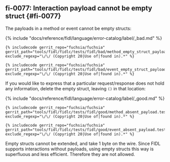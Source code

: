 ## fi-0077: Interaction payload cannot be empty struct {#fi-0077}

The payloads in a method or event cannot be empty structs:

{% include "docs/reference/fidl/language/error-catalog/label/_bad.md" %}

```fidl
{% includecode gerrit_repo="fuchsia/fuchsia" gerrit_path="tools/fidl/fidlc/tests/fidl/bad/method_empty_struct_payload.test.fidl" exclude_regexp="\/\/ (Copyright 20|Use of|found in).*" %}
```

```fidl
{% includecode gerrit_repo="fuchsia/fuchsia" gerrit_path="tools/fidl/fidlc/tests/fidl/bad/event_empty_struct_payload.test.fidl" exclude_regexp="\/\/ (Copyright 20|Use of|found in).*" %}
```


If you would like to express that a particular request/response does not hold
any information, delete the empty struct, leaving `()` in that location:

{% include "docs/reference/fidl/language/error-catalog/label/_good.md" %}

```fidl
{% includecode gerrit_repo="fuchsia/fuchsia" gerrit_path="tools/fidl/fidlc/tests/fidl/good/method_absent_payload.test.fidl" exclude_regexp="\/\/ (Copyright 20|Use of|found in).*" %}
```

```fidl
{% includecode gerrit_repo="fuchsia/fuchsia" gerrit_path="tools/fidl/fidlc/tests/fidl/good/event_absent_payload.test.fidl" exclude_regexp="\/\/ (Copyright 20|Use of|found in).*" %}
```

Empty structs cannot be extended, and take 1 byte on the wire. Since FIDL
supports interactions without payloads, using empty structs this way is
superfluous and less efficient. Therefore they are not allowed.
